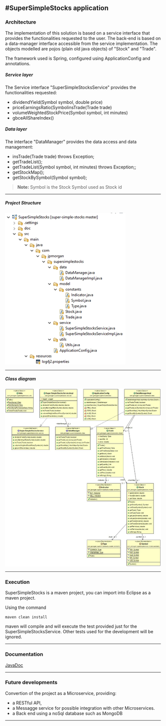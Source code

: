 #SuperSimpleStocks application
-------------

###  Architecture
The implementation of this solution is based on a service interface that provides the functionalities requested to the user. The back-end is based on a data-manager interface accessible from the service implementation. The objects modelled are pojos (plain old java objects) of "Stock" and "Trade".

The framework used is Spring, configured using ApplicationConfig and annotations.

##### Service layer
The Service interface "SuperSimpleStocksService" provides the functionalities requested:
 - dividendYield(Symbol symbol, double price)  
 - priceEarningsRatio(SymbolinsTrade(Trade trade)
 - volumeWeightedStockPrice(Symbol symbol, int minutes)
 - gbceAllShareIndex()

##### Data layer
 The interface "DataManager" provides the data access and data management:
- insTrade(Trade trade) throws Exception;
- getTradeList();
- getTradeList(Symbol symbol, int minutes) throws Exception;;
- getStockMap();
- getStockBySymbol(Symbol symbol);


> **Note:** Symbol is the Stock Symbol used as Stock id

----------

##### Project Structure
![SuperSimpleStocks project structure](SuperSimpleStocks/doc/project-structure.jpg)

----------

##### Class diagram
![SuperSimpleStocks class diagram](SuperSimpleStocks/doc/class-diagram.jpg)

----------

###  Execution
SuperSimpleStocks  is a maven project, you can import into Eclipse as a maven project. 

Using the command
```
maven clean install
```
maven will compile and will execute the test provided just for the SuperSimpleStocksService. Other tests used for the development will be ignored. 

----------

###  Documentation
[JavaDoc](https://github.com/fabriziozandonella/super-simple-stocks/tree/master/SuperSimpleStocks/doc) 

----------

###  Future developments
Convertion of the project as a Microservice, providing: 
 * a RESTful API,
 * a Messagge service for possible integration with other Microservices. 
 * a Back end using a noSql database such as MongoDB
 
----------
